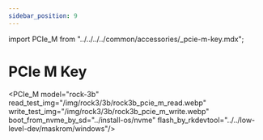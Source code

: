 ```yaml
---
sidebar_position: 9
---
```


import PCIe_M from "../../../../common/accessories/\_pcie-m-key.mdx";

# PCIe M Key

<PCIe_M model="rock-3b" read_test_img="/img/rock3/3b/rock3b_pcie_m_read.webp" write_test_img="/img/rock3/3b/rock3b_pcie_m_write.webp" boot_from_nvme_by_sd="../install-os/nvme" flash_by_rkdevtool="../../low-level-dev/maskrom/windows"/>
